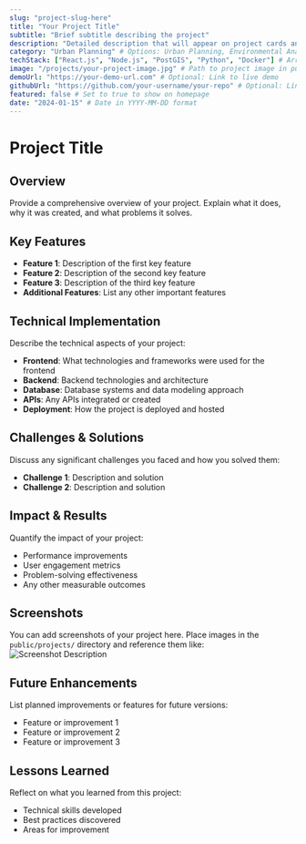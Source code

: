 ```yaml
---
slug: "project-slug-here"
title: "Your Project Title"
subtitle: "Brief subtitle describing the project"
description: "Detailed description that will appear on project cards and in search results. This should be 1-2 sentences explaining what the project does and its impact."
category: "Urban Planning" # Options: Urban Planning, Environmental Analysis, Smart Cities, Transportation, Business Intelligence
techStack: ["React.js", "Node.js", "PostGIS", "Python", "Docker"] # Array of technologies used
image: "/projects/your-project-image.jpg" # Path to project image in public/projects/
demoUrl: "https://your-demo-url.com" # Optional: Link to live demo
githubUrl: "https://github.com/your-username/your-repo" # Optional: Link to GitHub repository
featured: false # Set to true to show on homepage
date: "2024-01-15" # Date in YYYY-MM-DD format
---
```


# Project Title

## Overview
Provide a comprehensive overview of your project. Explain what it does, why it was created, and what problems it solves.

## Key Features
- **Feature 1**: Description of the first key feature
- **Feature 2**: Description of the second key feature
- **Feature 3**: Description of the third key feature
- **Additional Features**: List any other important features

## Technical Implementation
Describe the technical aspects of your project:
- **Frontend**: What technologies and frameworks were used for the frontend
- **Backend**: Backend technologies and architecture
- **Database**: Database systems and data modeling approach
- **APIs**: Any APIs integrated or created
- **Deployment**: How the project is deployed and hosted

## Challenges & Solutions
Discuss any significant challenges you faced and how you solved them:
- **Challenge 1**: Description and solution
- **Challenge 2**: Description and solution

## Impact & Results
Quantify the impact of your project:
- Performance improvements
- User engagement metrics
- Problem-solving effectiveness
- Any other measurable outcomes

## Screenshots
You can add screenshots of your project here. Place images in the `public/projects/` directory and reference them like:
![Screenshot Description](/projects/your-screenshot.jpg)

## Future Enhancements
List planned improvements or features for future versions:
- Feature or improvement 1
- Feature or improvement 2
- Feature or improvement 3

## Lessons Learned
Reflect on what you learned from this project:
- Technical skills developed
- Best practices discovered
- Areas for improvement